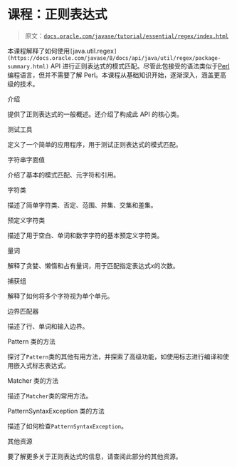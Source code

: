# 课程：正则表达式

> 原文：[`docs.oracle.com/javase/tutorial/essential/regex/index.html`](https://docs.oracle.com/javase/tutorial/essential/regex/index.html)

本课程解释了如何使用`[`java.util.regex`](https://docs.oracle.com/javase/8/docs/api/java/util/regex/package-summary.html)` API 进行正则表达式的模式匹配。尽管此包接受的语法类似于[Perl](http://www.perl.com)编程语言，但并不需要了解 Perl。本课程从基础知识开始，逐渐深入，涵盖更高级的技术。

介绍

提供了正则表达式的一般概述。还介绍了构成此 API 的核心类。

测试工具

定义了一个简单的应用程序，用于测试正则表达式的模式匹配。

字符串字面值

介绍了基本的模式匹配、元字符和引用。

字符类

描述了简单字符类、否定、范围、并集、交集和差集。

预定义字符类

描述了用于空白、单词和数字字符的基本预定义字符类。

量词

解释了贪婪、懒惰和占有量词，用于匹配指定表达式*x*的次数。

捕获组

解释了如何将多个字符视为单个单元。

边界匹配器

描述了行、单词和输入边界。

Pattern 类的方法

探讨了`Pattern`类的其他有用方法，并探索了高级功能，如使用标志进行编译和使用嵌入式标志表达式。

Matcher 类的方法

描述了`Matcher`类的常用方法。

PatternSyntaxException 类的方法

描述了如何检查`PatternSyntaxException`。

其他资源

要了解更多关于正则表达式的信息，请查阅此部分的其他资源。
